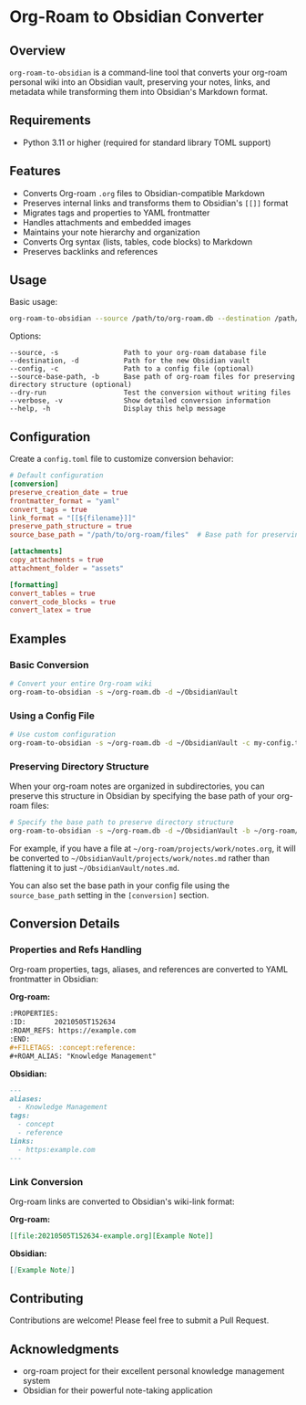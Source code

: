 # Org-Roam to Obsidian Converter

## Overview

`org-roam-to-obsidian` is a command-line tool that converts your org-roam personal wiki into an Obsidian vault, preserving your notes, links, and metadata while transforming them into Obsidian's Markdown format.

## Requirements

- Python 3.11 or higher (required for standard library TOML support)

## Features

- Converts Org-roam `.org` files to Obsidian-compatible Markdown
- Preserves internal links and transforms them to Obsidian's `[[]]` format
- Migrates tags and properties to YAML frontmatter
- Handles attachments and embedded images
- Maintains your note hierarchy and organization
- Converts Org syntax (lists, tables, code blocks) to Markdown
- Preserves backlinks and references

## Usage

Basic usage:

```bash
org-roam-to-obsidian --source /path/to/org-roam.db --destination /path/to/obsidian-vault
```

Options:

```
--source, -s                Path to your org-roam database file
--destination, -d           Path for the new Obsidian vault
--config, -c                Path to a config file (optional)
--source-base-path, -b      Base path of org-roam files for preserving directory structure (optional)
--dry-run                   Test the conversion without writing files
--verbose, -v               Show detailed conversion information
--help, -h                  Display this help message
```

## Configuration

Create a `config.toml` file to customize conversion behavior:

```toml
# Default configuration
[conversion]
preserve_creation_date = true
frontmatter_format = "yaml"
convert_tags = true
link_format = "[[${filename}]]"
preserve_path_structure = true
source_base_path = "/path/to/org-roam/files"  # Base path for preserving directory structure

[attachments]
copy_attachments = true
attachment_folder = "assets"

[formatting]
convert_tables = true
convert_code_blocks = true
convert_latex = true
```

## Examples

### Basic Conversion

```bash
# Convert your entire Org-roam wiki
org-roam-to-obsidian -s ~/org-roam.db -d ~/ObsidianVault
```

### Using a Config File

```bash
# Use custom configuration
org-roam-to-obsidian -s ~/org-roam.db -d ~/ObsidianVault -c my-config.toml
```

### Preserving Directory Structure

When your org-roam notes are organized in subdirectories, you can preserve this structure in Obsidian by specifying the base path of your org-roam files:

```bash
# Specify the base path to preserve directory structure
org-roam-to-obsidian -s ~/org-roam.db -d ~/ObsidianVault -b ~/org-roam/
```

For example, if you have a file at `~/org-roam/projects/work/notes.org`, it will be converted to `~/ObsidianVault/projects/work/notes.md` rather than flattening it to just `~/ObsidianVault/notes.md`.

You can also set the base path in your config file using the `source_base_path` setting in the `[conversion]` section.

## Conversion Details

### Properties and Refs Handling

Org-roam properties, tags, aliases, and references are converted to YAML frontmatter in Obsidian:

**Org-roam:**
```org
:PROPERTIES:
:ID:       20210505T152634
:ROAM_REFS: https://example.com
:END:
#+FILETAGS: :concept:reference:
#+ROAM_ALIAS: "Knowledge Management"
```

**Obsidian:**
```markdown
---
aliases:
  - Knowledge Management
tags:
  - concept
  - reference
links:
  - https:example.com
---
```

### Link Conversion

Org-roam links are converted to Obsidian's wiki-link format:

**Org-roam:**
```org
[[file:20210505T152634-example.org][Example Note]]
```

**Obsidian:**
```markdown
[[Example Note]]
```

## Contributing

Contributions are welcome! Please feel free to submit a Pull Request.

## Acknowledgments

- org-roam project for their excellent personal knowledge management system
- Obsidian for their powerful note-taking application
